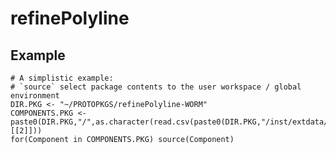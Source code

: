 refinePolyline
==============

Example
-------

    # A simplistic example:
    # `source` select package contents to the user workspace / global environment
    DIR.PKG <- "~/PROTOPKGS/refinePolyline-WORM"
    COMPONENTS.PKG <- paste0(DIR.PKG,"/",as.character(read.csv(paste0(DIR.PKG,"/inst/extdata/collate/2.csv"))[[2]]))
    for(Component in COMPONENTS.PKG) source(Component)
    
